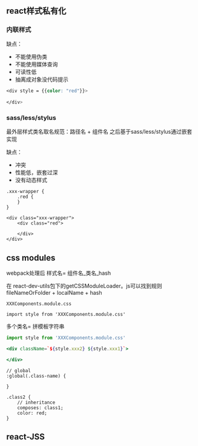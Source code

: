 # 

## react样式私有化

### 内联样式
缺点：
- 不能使用伪类
- 不能使用媒体查询
- 可读性低
- 抽离成对象没代码提示
```css
<div style = {{color: "red"}}>
	
</div>
```

### sass/less/stylus
最外层样式类名取名规范：路径名 + 组件名
之后基于sass/less/stylus通过嵌套实现

缺点：
- 冲突
- 性能低，嵌套过深
- 没有动态样式
```less
.xxx-wrapper {
	.red {
	}
}

<div class="xxx-wrapper">
	<div class="red">
		
	</div>
</div>

```

## css modules
webpack处理后
样式名= 组件名_类名_hash

在 react-dev-utils包下的getCSSModuleLoader。js可以找到规则
fileNameOrFolder + localName + hash

```
XXXComponents.module.css

import style from 'XXXComponents.module.css'
```

多个类名= 拼模板字符串
``` jsx
import style from 'XXXComponents.module.css'

<div className=`${style.xxx2} ${style.xxx1}`>

</div>
```

```
// global
:global(.class-name) {

}

.class2 {
	// inheritance
	composes: class1; 
	color: red;
}
```

## react-JSS